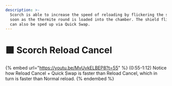 ```yaml
---
description: >-
  Scorch is able to increase the speed of reloading by flickering the shield as
  soon as the thermite round is loaded into the chamber. The shield flickering
  can also be sped up via Quick Swap.
---
```


# 🟩 Scorch Reload Cancel



{% embed url="https://youtu.be/MvUvkELBEP8?t=55" %}
(0:55-1:12) Notice how Reload Cancel + Quick Swap is faster than Reload Cancel, which in turn is faster than Normal reload.
{% endembed %}
